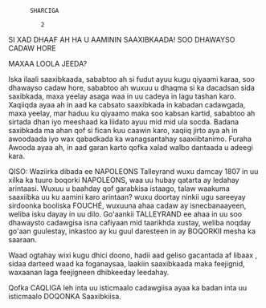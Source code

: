 
          SHARCIGA
          
             2

    

SI XAD DHAAF AH HA U AAMININ SAAXIBKAADA! SOO DHAWAYSO CADAW HORE

MAXAA LOOLA JEEDA?

Iska ilaali saaxibkaada, sababtoo ah si fudut ayuu kugu qiyaami karaa, soo dhawayso cadaw hore, sababtoo ah
wuxuu u dhaqma si ka dacadsan sida saxibkada, maxa yeelay asaga waa in uu cadeya in lagu tashan karo. 
Xaqiiqda ayaa ah in aad ka cabsato saaxibkada in kabadan cadawgada, maxa yeelay, mar haduu ku qiyaamo maka soo kabsan kartid, sababtoo ah sirtada dhan iyo meeshaad ka liidato ayuu mid mid ula socda. Badana saxibkada ma ahan qof si fican kuu caawin karo, xaqiiq jirto aya ah in awoodaada iyo wax qabadkada ka wanagsantahay saaxiibtanimo. Furaha Awooda ayaa ah, in aad garan karto qofka xalad walbo dantaada u adeegi kara.

QISO: Waziirka dibada ee NAPOLEONS Talleyrand wuxu damcay 1807 in uu xilka ka tuuro boqorki NAPOLEONS, waa uu hubay qatarta ay ledahay arintaasi. Wuxuu u baahday qof garabkisa istaago, talaw waakuma saaxiibka uu ku aamini karo arintaan? wuxu doortay ninkii ugu sareeyay sirdoonka booliska FOUCHÉ, wuxuuna ahaa cadaw ay isnecbanaayeen, weliba isku dayay in uu dilo. Go'aankii TALLEYRAND ee ahaa in uu soo dhawaysto cadawgisa isna cafiyaan mid taarikhda xustay, weliba noqday go'aan guulestay, inkastoo ay ku guul daresteen in ay BOQORKII mesha ka saaraan.

Waad ogtahay wixi kugu dhici doono, hadii aad geliso gacantada af libaax , sidaa darteed waad ka foganaysaa, laakiin saaxibkaada maka feejignid, waxaanan laga feejigneen dhibkeeday leedahay.

Qofka CAQLIGA leh inta uu isticmaalo cadawgiisa ayaa ka badan inta uu isticmaalo DOQONKA Saaxibkiisa.
